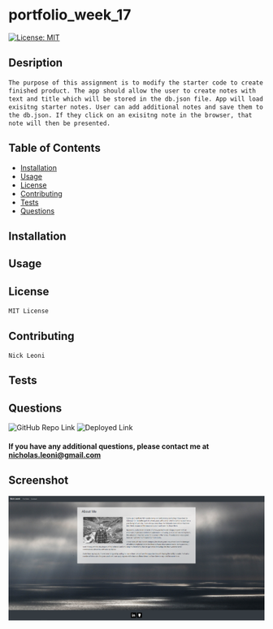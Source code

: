 # portfolio_week_17
[![License: MIT](https://img.shields.io/badge/License-MIT-yellow.svg)](https://opensource.org/licenses/MIT)
## Desription
    The purpose of this assignment is to modify the starter code to create finished product. The app should allow the user to create notes with text and title which will be stored in the db.json file. App will load exisitng starter notes. User can add additional notes and save them to the db.json. If they click on an exisitng note in the browser, that note will then be presented. 

## Table of Contents
 - [Installation](#installation)
 - [Usage](#usage)
 - [License](#license)
 - [Contributing](#contributing)
 - [Tests](#tests)
 - [Questions](#questions)

## Installation

## Usage
    
## License
    MIT License
## Contributing
    Nick Leoni
## Tests
    
## Questions
![GitHub Repo Link](https://github.com/njleoni/portfolio_8_weeks/)
![Deployed Link](https://njleoni.github.io/portfolio_week_17/)

#### If you have any additional questions, please contact me at nicholas.leoni@gmail.com

## Screenshot
![Screenshot](/assets/img/portfolioUpdate.PNG)

